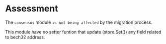 # Assessment

The `consensus` module `is not being affected` by the migration process.

This module have no setter funtion that update (store.Set()) any field related to bech32 address.